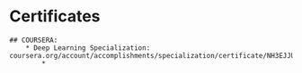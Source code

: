 # Certificates

	## COURSERA:
		* Deep Learning Specialization: coursera.org/account/accomplishments/specialization/certificate/NH3EJJU3YKWK
			*  
